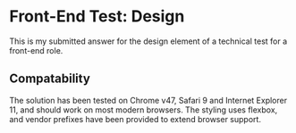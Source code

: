 # Front-End Test: Design
This is my submitted answer for the design element of a technical test for a front-end role.
## Compatability
The solution has been tested on Chrome v47, Safari 9 and Internet Explorer 11, and should work on most modern browsers. The styling uses flexbox, and vendor prefixes have been provided to extend browser support.

